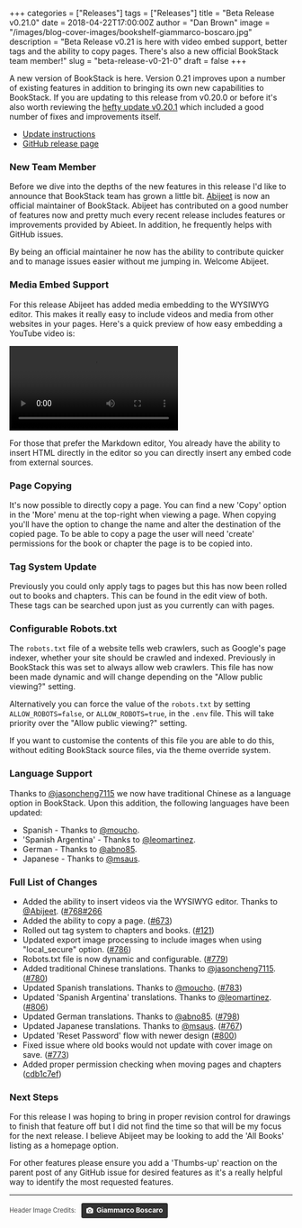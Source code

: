 +++
categories = ["Releases"]
tags = ["Releases"]
title = "Beta Release v0.21.0"
date = 2018-04-22T17:00:00Z
author = "Dan Brown"
image = "/images/blog-cover-images/bookshelf-giammarco-boscaro.jpg"
description = "Beta Release v0.21 is here with video embed support, better tags and the ability to copy pages. There's also a new official BookStack team member!"
slug = "beta-release-v0-21-0"
draft = false
+++

A new version of BookStack is here. Version 0.21 improves upon a number of existing features in addition to bringing its own new capabilities to BookStack. If you are updating to this release from v0.20.0 or before it's also worth reviewing the [hefty update v0.20.1](/blog/beta-release-v0-20-1/) which included a good number of fixes and improvements itself.

* [Update instructions](https://www.bookstackapp.com/docs/admin/updates)
* [GitHub release page](https://github.com/BookStackApp/BookStack/releases/tag/v0.21.0)

### New Team Member

Before we dive into the depths of the new features in this release I'd like to announce that BookStack team has grown a little bit. [Abijeet](https://github.com/Abijeet) is now an official maintainer of BookStack. Abijeet has contributed on a good number of features now and pretty much every recent release includes features or improvements provided by Abieet. In addition, he frequently helps with GitHub issues.

By being an official maintainer he now has the ability to contribute quicker and to manage issues easier without me jumping in. Welcome Abijeet.  

### Media Embed Support

For this release Abijeet has added media embedding to the WYSIWYG editor. This makes it really easy to include videos and media from other websites in your pages. Here's a quick preview of how easy embedding a YouTube video is: 

<video src="/images/2018/04/insert-video.mp4" controls></video>

For those that prefer the Markdown editor, You already have the ability to insert HTML directly in the editor so you can directly insert any embed code from external sources.

### Page Copying

It's now possible to directly copy a page. You can find a new 'Copy' option in the 'More' menu at the top-right when viewing a page. When copying you'll have the option to change the name and alter the destination of the copied page. To be able to copy a page the user will need 'create' permissions for the book or chapter the page is to be copied into.

### Tag System Update

Previously you could only apply tags to pages but this has now been rolled out to books and chapters. This can be found in the edit view of both. These tags can be searched upon just as you currently can with pages.

### Configurable Robots.txt

The `robots.txt` file of a website tells web crawlers, such as Google's page indexer, whether your site should be crawled and indexed. Previously in BookStack this was set to always allow web crawlers. This file has now been made dynamic and will change depending on the "Allow public viewing?" setting.

Alternatively you can force the value of the `robots.txt` by setting `ALLOW_ROBOTS=false`, or `ALLOW_ROBOTS=true`, in the `.env` file. This will take priority over the "Allow public viewing?" setting. 

If you want to customise the contents of this file you are able to do this, without editing BookStack source files, via the theme override system.

### Language Support

Thanks to [@jasoncheng7115](https://github.com/BookStackApp/BookStack/pull/780) we now have traditional Chinese as a language option in BookStack. Upon this addition, the following languages have been updated:

* Spanish - Thanks to [@moucho](https://github.com/BookStackApp/BookStack/pull/783).
* 'Spanish Argentina' - Thanks to [@leomartinez](https://github.com/BookStackApp/BookStack/pull/806).
* German - Thanks to [@abno85](https://github.com/BookStackApp/BookStack/pull/798).
* Japanese - Thanks to [@msaus](https://github.com/BookStackApp/BookStack/pull/767).

### Full List of Changes

* Added the ability to insert videos via the WYSIWYG editor. Thanks to [@Abijeet](https://github.com/BookStackApp/BookStack/pull/768). ([#768](https://github.com/BookStackApp/BookStack/pull/768)[#266](https://github.com/BookStackApp/BookStack/issues/266)
* Added the ability to copy a page. ([#673](https://github.com/BookStackApp/BookStack/issues/673))
* Rolled out tag system to chapters and books. ([#121](https://github.com/BookStackApp/BookStack/issues/121))
* Updated export image processing to include images when using "local_secure" option. ([#786](https://github.com/BookStackApp/BookStack/issues/786))
* Robots.txt file is now dynamic and configurable. ([#779](https://github.com/BookStackApp/BookStack/issues/779))
* Added traditional Chinese translations. Thanks to [@jasoncheng7115](https://github.com/BookStackApp/BookStack/pull/780). ([#780](https://github.com/BookStackApp/BookStack/pull/780))
* Updated Spanish translations. Thanks to [@moucho](https://github.com/BookStackApp/BookStack/pull/783). ([#783](https://github.com/BookStackApp/BookStack/pull/783))
* Updated 'Spanish Argentina' translations. Thanks to [@leomartinez](https://github.com/BookStackApp/BookStack/pull/806). ([#806](https://github.com/BookStackApp/BookStack/pull/806))
* Updated German translations. Thanks to [@abno85](https://github.com/BookStackApp/BookStack/pull/798). ([#798](https://github.com/BookStackApp/BookStack/pull/798))
* Updated Japanese translations. Thanks to [@msaus](https://github.com/BookStackApp/BookStack/pull/767). ([#767](https://github.com/BookStackApp/BookStack/pull/767))
* Updated 'Reset Password' flow with newer design ([#800](https://github.com/BookStackApp/BookStack/issues/800))
* Fixed issue where old books would not update with cover image on save. ([#773](https://github.com/BookStackApp/BookStack/issues/773))
* Added proper permission checking when moving pages and chapters ([cdb1c7ef](https://github.com/BookStackApp/BookStack/commit/cdb1c7ef88a0054c46ba9eb040464bdea274b095))

### Next Steps

For this release I was hoping to bring in proper revision control for drawings to finish that feature off but I did not find the time so that will be my focus for the next release. I believe Abijeet may be looking to add the 'All Books' listing as a homepage option.

For other features please ensure you add a 'Thumbs-up' reaction on the parent post of any GitHub issue for desired features as it's a really helpful way to identify the most requested features.

----

<span style="font-size: 0.8em;opacity:0.8;">Header Image Credits: &nbsp; <a style="background-color:black;color:white;text-decoration:none;padding:4px 6px;font-family:-apple-system, BlinkMacSystemFont, &quot;San Francisco&quot;, &quot;Helvetica Neue&quot;, Helvetica, Ubuntu, Roboto, Noto, &quot;Segoe UI&quot;, Arial, sans-serif;font-size:12px;font-weight:bold;line-height:1.2;display:inline-block;border-radius:3px;" href="https://unsplash.com/@giamboscaro?utm_medium=referral&amp;utm_campaign=photographer-credit&amp;utm_content=creditBadge" target="_blank" rel="noopener noreferrer" title="Download free do whatever you want high-resolution photos from Giammarco Boscaro"><span style="display:inline-block;padding:2px 3px;"><svg xmlns="http://www.w3.org/2000/svg" style="height:12px;width:auto;position:relative;vertical-align:middle;top:-1px;fill:white;" viewBox="0 0 32 32"><title>unsplash-logo</title><path d="M20.8 18.1c0 2.7-2.2 4.8-4.8 4.8s-4.8-2.1-4.8-4.8c0-2.7 2.2-4.8 4.8-4.8 2.7.1 4.8 2.2 4.8 4.8zm11.2-7.4v14.9c0 2.3-1.9 4.3-4.3 4.3h-23.4c-2.4 0-4.3-1.9-4.3-4.3v-15c0-2.3 1.9-4.3 4.3-4.3h3.7l.8-2.3c.4-1.1 1.7-2 2.9-2h8.6c1.2 0 2.5.9 2.9 2l.8 2.4h3.7c2.4 0 4.3 1.9 4.3 4.3zm-8.6 7.5c0-4.1-3.3-7.5-7.5-7.5-4.1 0-7.5 3.4-7.5 7.5s3.3 7.5 7.5 7.5c4.2-.1 7.5-3.4 7.5-7.5z"></path></svg></span><span style="display:inline-block;padding:2px 3px;">Giammarco Boscaro</span></a></span>
